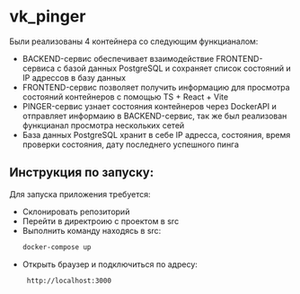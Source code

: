 # vk_pinger
Были реализованы 4 контейнера со следующим функцианалом:
  - BACKEND-сервис обеспечивает взаимодействие FRONTEND-сервиса с базой данных PostgreSQL и сохраняет список состояний и IP адрессов в базу данных
  - FRONTEND-сервис позволяет получить информацию для просмотра состояний контейнеров с помощью TS + React + Vite
  - PINGER-сервис узнает состояния контейнеров через DockerAPI и отправляет информаию в BACKEND-сервис, так же был реализован функцианал просмотра нескольких сетей
  - База данных PostgreSQL хранит в себе IP адресса, состояния, время проверки состояния, дату последнего успешного пинга
## Инструкция по запуску:
  Для запуска приложения требуется:
  - Склонировать репозиторий
  - Перейти в директроию с проектом в src
  - Выполнить команду находясь в src:
    ```bash
    docker-compose up
  - Открыть браузер и подключиться по адресу:
    ```
     http://localhost:3000
